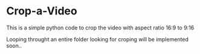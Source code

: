 # Crop-a-Video




This is a simple python code to crop the video with aspect ratio 16:9 to 9:16

 Looping throught an entire folder looking for croping will be implemented soon..

